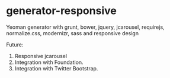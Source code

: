 generator-responsive
====================

Yeoman generator with grunt, bower, jquery, jcarousel, requirejs, normalize.css, modernizr, sass and responsive design

Future:
1. Responsive jcarousel
2. Integration with Foundation. 
3. Integration with Twitter Bootstrap. 
